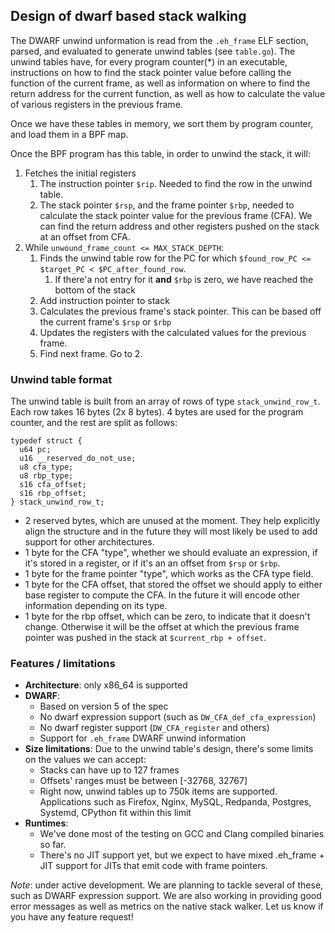 ## Design of dwarf based stack walking

The DWARF unwind unformation is read from the `.eh_frame` ELF section, parsed, and evaluated to generate unwind tables (see `table.go`). The unwind tables have, for every program counter(*) in an executable, instructions on how to find the stack pointer value before calling the function of the current frame, as well as information on where to find the return address for the current function, as well as how to calculate the value of various registers in the previous frame.

Once we have these tables in memory, we sort them by program counter, and load them in a BPF map.

Once the BPF program has this table, in order to unwind the stack, it will:

1. Fetches the initial registers
   1. The instruction pointer `$rip`. Needed to find the row in the unwind table.
   2. The stack pointer `$rsp`, and the frame pointer `$rbp`, needed to calculate the stack pointer value for the previous frame (CFA). We can find the return address and other registers pushed on the stack at an offset from CFA.
2. While `unwound_frame_count <= MAX_STACK_DEPTH`:
   1. Finds the unwind table row for the PC for which `$found_row_PC <= $target_PC < $PC_after_found_row`.
      1. If there'a not entry for it **and** `$rbp` is zero, we have reached the bottom of the stack
   2. Add instruction pointer to stack
   3. Calculates the previous frame's stack pointer. This can be based off the current frame's `$rsp` or `$rbp`
   4. Updates the registers with the calculated values for the previous frame.
   5. Find next frame. Go to 2.

### Unwind table format

The unwind table is built from an array of rows of type `stack_unwind_row_t`. Each row takes 16 bytes (2x 8 bytes). 4 bytes are used for the program counter, and the rest are split as follows:

```
typedef struct {
  u64 pc;
  u16 __reserved_do_not_use;
  u8 cfa_type;
  u8 rbp_type;
  s16 cfa_offset;
  s16 rbp_offset;
} stack_unwind_row_t;
```

- 2 reserved bytes, which are unused at the moment. They help explicitly align the structure and in the future they will most likely be used to add support for other architectures.
- 1 byte for the CFA "type", whether we should evaluate an expression, if it's stored in a register, or if it's an an offset from `$rsp` or `$rbp`.
- 1 byte for the frame pointer "type", which works as the CFA type field.
- 1 byte for the CFA offset, that stored the offset we should apply to either base register to compute the CFA. In the future it will encode other information depending on its type.
- 1 byte for the rbp offset, which can be zero, to indicate that it doesn't change. Otherwise it will be the offset at which the previous frame pointer was pushed in the stack at `$current_rbp + offset`.

### Features / limitations

- **Architecture**: only x86_64 is supported
- **DWARF**:
  - Based on version 5 of the spec
  - No dwarf expression support (such as `DW_CFA_def_cfa_expression`)
  - No dwarf register support (`DW_CFA_register` and others)
  - Support for `.eh_frame` DWARF unwind information
- **Size limitations**: Due to the unwind table's design, there's some limits on the values we can accept:
  - Stacks can have up to 127 frames
  - Offsets' ranges must be between [-32768, 32767]
  - Right now, unwind tables up to 750k items are supported. Applications such as Firefox, Nginx, MySQL, Redpanda, Postgres, Systemd, CPython fit within this limit
- **Runtimes**:
  - We've done most of the testing on GCC and Clang compiled binaries so far.
  - There's no JIT support yet, but we expect to have mixed .eh_frame + JIT support for JITs that emit code with frame pointers.

_Note_: under active development. We are planning to tackle several of these, such as DWARF expression support. We are also working in providing good error messages as well as metrics on the native stack walker. Let us know if you have any feature request!
